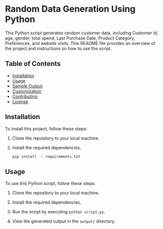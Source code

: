 # Random Data Generation Using Python

This Python script generates random customer data, including Customer Id, age, gender, total spend, Last Purchase Date, Product Category, Preferences, and website visits. This README file provides an overview of the project and instructions on how to use the script.

## Table of Contents

- [Installation](#installation)
- [Usage](#usage)
- [Sample Output](#sample-output)
- [Customization](#customization)
- [Contributing](#contributing)
- [License](#license)

## Installation

To install this project, follow these steps:

1. Clone the repository to your local machine.
2. Install the required dependencies.

   ```bash
   pip install -r requirements.txt

 ## Usage

To use this Python script, follow these steps:

1. Clone the repository to your local machine.
2. Install the required dependencies.
3. Run the script by executing `python script.py`.

4. View the generated output in the `output/` directory.


